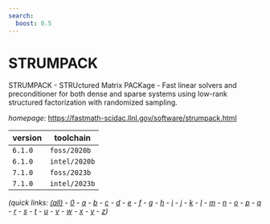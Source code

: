 ```yaml
---
search:
  boost: 0.5
---
```

# STRUMPACK

STRUMPACK - STRUctured Matrix PACKage - Fast linear solvers and preconditioner  for both dense and sparse systems using low-rank structured factorization with randomized sampling.

*homepage*: <https://fastmath-scidac.llnl.gov/software/strumpack.html>

version | toolchain
--------|----------
``6.1.0`` | ``foss/2020b``
``6.1.0`` | ``intel/2020b``
``7.1.0`` | ``foss/2023b``
``7.1.0`` | ``intel/2023b``


*(quick links: [(all)](../index.md) - [0](../0/index.md) - [a](../a/index.md) - [b](../b/index.md) - [c](../c/index.md) - [d](../d/index.md) - [e](../e/index.md) - [f](../f/index.md) - [g](../g/index.md) - [h](../h/index.md) - [i](../i/index.md) - [j](../j/index.md) - [k](../k/index.md) - [l](../l/index.md) - [m](../m/index.md) - [n](../n/index.md) - [o](../o/index.md) - [p](../p/index.md) - [q](../q/index.md) - [r](../r/index.md) - [s](../s/index.md) - [t](../t/index.md) - [u](../u/index.md) - [v](../v/index.md) - [w](../w/index.md) - [x](../x/index.md) - [y](../y/index.md) - [z](../z/index.md))*

